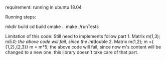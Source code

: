 
requirement: running in ubuntu 18.04

Running steps:

mkdir build
cd build
cmake ..
make
./runTests


Limitation of this code:
Still need to implements follow part
1. 
	Matrix<int> m(1,3);
	m*5.0;
the above code will fail, since the int*double
2. 
	Matrix<int> m(1,2);
	m ={ {1,2},{2,3}}
	m = m*5;
the above code will fail, since now m's content will be changed to a new one.
this library doesn't take care of that part.

